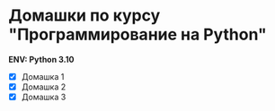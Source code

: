 # Домашки по курсу "Программирование на Python"

**ENV: Python 3.10**

- [x] Домашка 1
- [x] Домашка 2
- [x] Домашка 3
